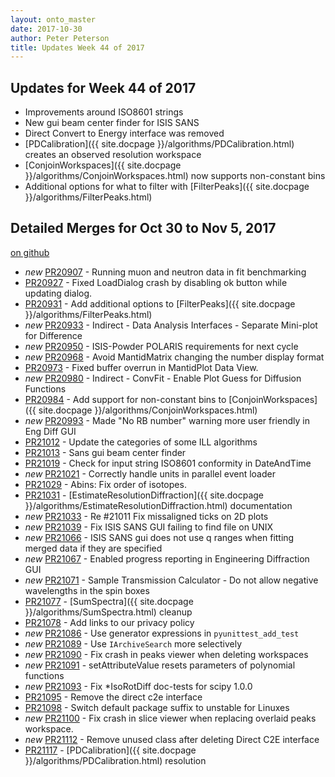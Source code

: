 ```yaml
---
layout: onto_master
date: 2017-10-30
author: Peter Peterson
title: Updates Week 44 of 2017
---
```

Updates for Week 44 of 2017
---------------------------
* Improvements around ISO8601 strings
* New gui beam center finder for ISIS SANS
* Direct Convert to Energy interface was removed
* [PDCalibration]({{ site.docpage }}/algorithms/PDCalibration.html) creates an observed resolution workspace
* [ConjoinWorkspaces]({{ site.docpage }}/algorithms/ConjoinWorkspaces.html) now supports non-constant bins
* Additional options for what to filter with [FilterPeaks]({{ site.docpage }}/algorithms/FilterPeaks.html)

Detailed Merges for Oct 30 to Nov 5, 2017
-----------------------------------------
[on github](https://github.com/mantidproject/mantid/pulls?q=is%3Apr+merged%3A2017-10-31..2017-11-05)

* *new* [PR20907](https://github.com/mantidproject/mantid/pull/20907) - Running muon and neutron data in fit benchmarking
* [PR20927](https://github.com/mantidproject/mantid/pull/20927) - Fixed LoadDialog crash by disabling ok button while updating dialog.
* [PR20931](https://github.com/mantidproject/mantid/pull/20931) - Add additional options to [FilterPeaks]({{ site.docpage }}/algorithms/FilterPeaks.html)
* *new* [PR20933](https://github.com/mantidproject/mantid/pull/20933) - Indirect - Data Analysis Interfaces - Separate Mini-plot for Difference
* *new* [PR20950](https://github.com/mantidproject/mantid/pull/20950) - ISIS-Powder POLARIS requirements for next cycle
* *new* [PR20968](https://github.com/mantidproject/mantid/pull/20968) - Avoid MantidMatrix changing the number display format
* [PR20973](https://github.com/mantidproject/mantid/pull/20973) - Fixed buffer overrun in MantidPlot Data View.
* *new* [PR20980](https://github.com/mantidproject/mantid/pull/20980) - Indirect - ConvFit - Enable Plot Guess for Diffusion Functions
* [PR20984](https://github.com/mantidproject/mantid/pull/20984) - Add support for non-constant bins to [ConjoinWorkspaces]({{ site.docpage }}/algorithms/ConjoinWorkspaces.html)
* *new* [PR20993](https://github.com/mantidproject/mantid/pull/20993) - Made "No RB number" warning more user friendly in Eng Diff GUI
* [PR21012](https://github.com/mantidproject/mantid/pull/21012) - Update the categories of some ILL algorithms
* [PR21013](https://github.com/mantidproject/mantid/pull/21013) - Sans gui beam center finder
* [PR21019](https://github.com/mantidproject/mantid/pull/21019) - Check for input string ISO8601 conformity in DateAndTime
* *new* [PR21021](https://github.com/mantidproject/mantid/pull/21021) - Correctly handle units in parallel event loader
* [PR21029](https://github.com/mantidproject/mantid/pull/21029) - Abins: Fix order of isotopes.
* [PR21031](https://github.com/mantidproject/mantid/pull/21031) - [EstimateResolutionDiffraction]({{ site.docpage }}/algorithms/EstimateResolutionDiffraction.html) documentation
* *new* [PR21033](https://github.com/mantidproject/mantid/pull/21033) - Re #21011 Fix missaligned ticks on 2D plots
* *new* [PR21039](https://github.com/mantidproject/mantid/pull/21039) - Fix ISIS SANS GUI failing to find file on UNIX
* *new* [PR21066](https://github.com/mantidproject/mantid/pull/21066) - ISIS SANS gui does not use q ranges when fitting merged data if they are specified
* *new* [PR21067](https://github.com/mantidproject/mantid/pull/21067) - Enabled progress reporting in Engineering Diffraction GUI
* *new* [PR21071](https://github.com/mantidproject/mantid/pull/21071) - Sample Transmission Calculator - Do not allow negative wavelengths in the spin boxes
* [PR21077](https://github.com/mantidproject/mantid/pull/21077) - [SumSpectra]({{ site.docpage }}/algorithms/SumSpectra.html) cleanup
* [PR21078](https://github.com/mantidproject/mantid/pull/21078) - Add links to our privacy policy
* *new* [PR21086](https://github.com/mantidproject/mantid/pull/21086) - Use generator expressions in `pyunittest_add_test`
* *new* [PR21089](https://github.com/mantidproject/mantid/pull/21089) - Use `IArchiveSearch` more selectively
* *new* [PR21090](https://github.com/mantidproject/mantid/pull/21090) - Fix crash in peaks viewer when deleting workspaces
* *new* [PR21091](https://github.com/mantidproject/mantid/pull/21091) - setAttributeValue resets parameters of polynomial functions
* *new* [PR21093](https://github.com/mantidproject/mantid/pull/21093) - Fix *IsoRotDiff doc-tests for scipy 1.0.0
* [PR21095](https://github.com/mantidproject/mantid/pull/21095) - Remove the direct c2e interface
* [PR21098](https://github.com/mantidproject/mantid/pull/21098) - Switch default package suffix to unstable for Linuxes
* *new* [PR21100](https://github.com/mantidproject/mantid/pull/21100) - Fix crash in slice viewer when replacing overlaid peaks workspace.
* *new* [PR21112](https://github.com/mantidproject/mantid/pull/21112) - Remove unused class after deleting Direct C2E interface
* [PR21117](https://github.com/mantidproject/mantid/pull/21117) - [PDCalibration]({{ site.docpage }}/algorithms/PDCalibration.html) resolution
